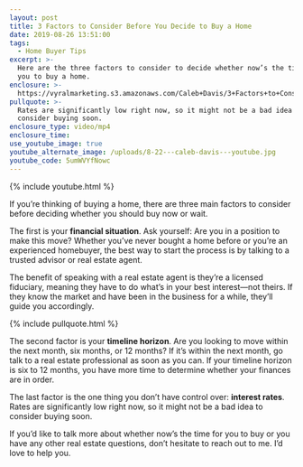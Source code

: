 ```yaml
---
layout: post
title: 3 Factors to Consider Before You Decide to Buy a Home
date: 2019-08-26 13:51:00
tags:
  - Home Buyer Tips
excerpt: >-
  Here are the three factors to consider to decide whether now’s the time for
  you to buy a home.
enclosure: >-
  https://vyralmarketing.s3.amazonaws.com/Caleb+Davis/3+Factors+to+Consider+Before+You+Decide+to+Buy+a+Home.mp4
pullquote: >-
  Rates are significantly low right now, so it might not be a bad idea to
  consider buying soon.
enclosure_type: video/mp4
enclosure_time:
use_youtube_image: true
youtube_alternate_image: /uploads/8-22---caleb-davis---youtube.jpg
youtube_code: 5umWVYfNowc
---
```


{% include youtube.html %}

If you’re thinking of buying a home, there are three main factors to consider before deciding whether you should buy now or wait.&nbsp;

The first is your **financial situation**. Ask yourself: Are you in a position to make this move? Whether you’ve never bought a home before or you’re an experienced homebuyer, the best way to start the process is by talking to a trusted advisor or real estate agent.&nbsp;

The benefit of speaking with a real estate agent is they’re a licensed fiduciary, meaning they have to do what’s in your best interest—not theirs. If they know the market and have been in the business for a while, they’ll guide you accordingly.

{% include pullquote.html %}

The second factor is your **timeline horizon**. Are you looking to move within the next month, six months, or 12 months? If it’s within the next month, go talk to a real estate professional as soon as you can. If your timeline horizon is six to 12 months, you have more time to determine whether your finances are in order.&nbsp;

The last factor is the one thing you don’t have control over: **interest rates**. Rates are significantly low right now, so it might not be a bad idea to consider buying soon.&nbsp;

If you’d like to talk more about whether now’s the time for you to buy or you have any other real estate questions, don’t hesitate to reach out to me. I’d love to help you.